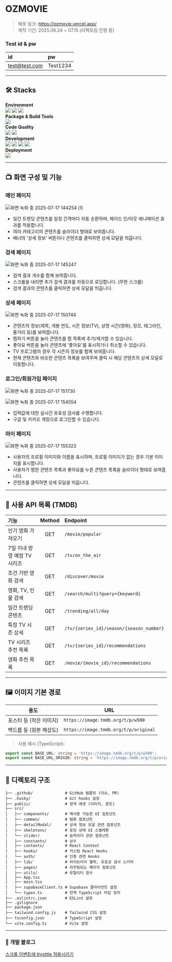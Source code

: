 # OZMOVIE
>배포 링크: https://ozmovie.vercel.app/ <BR>
제작 기간: 2025.06.24 ~ 07.15 (리팩토링 진행 중)

### Test id & pw
| id| pw|
| :--- | :--- | 
| test@test.com | Test1234 |

---

## 🛠️ Stacks
**Environment** <BR>
![](https://img.shields.io/badge/VS_Code-0078D4?style=for-the-badge&logo=visual%20studio%20code&logoColor=white)
![](https://img.shields.io/badge/GIT-E44C30?style=for-the-badge&logo=git&logoColor=white)
![](https://img.shields.io/badge/GitHub-100000?style=for-the-badge&logo=github&logoColor=white)
<BR>
**Package & Build Tools** <BR>
![](https://img.shields.io/badge/npm-CB3837?style=for-the-badge&logo=npm&logoColor=white)
<BR>
**Code Quality**<BR>
![](https://img.shields.io/badge/eslint-3A33D1?style=for-the-badge&logo=eslint&logoColor=white)
![](https://img.shields.io/badge/prettier-1A2C34?style=for-the-badge&logo=prettier&logoColor=F7BA3E)
<BR>
**Development** <BR>
![](https://img.shields.io/badge/TypeScript-007ACC?style=for-the-badge&logo=typescript&logoColor=white)
![](https://img.shields.io/badge/React-20232A?style=for-the-badge&logo=react&logoColor=61DAFB)
![](https://img.shields.io/badge/Tailwind_CSS-38B2AC?style=for-the-badge&logo=tailwind-css&logoColor=white)
![](https://img.shields.io/badge/Supabase-181818?style=for-the-badge&logo=supabase&logoColor=white)
<BR>
**Deployment**  <BR>
![](https://img.shields.io/badge/Vercel-000000?style=for-the-badge&logo=vercel&logoColor=white)

---

## 📺 화면 구성 및 기능
### 메인 페이지
![화면 녹화 중 2025-07-17 144254 (1)](https://github.com/user-attachments/assets/376c35f5-06ee-452e-81b1-7dfa154ab2b0)

* 일간 트렌딩 콘텐츠를 일정 간격마다 자동 순환하며, 페이드 인/아웃 애니메이션 효과를 적용합니다.
* 여러 카테고리의 콘텐츠를 슬라이더 형태로 보여줍니다.
* 배너의 '상세 정보' 버튼이나 콘텐츠를 클릭하면 상세 모달을 띄웁니다.

### 검색 페이지
![화면 녹화 중 2025-07-17 145247](https://github.com/user-attachments/assets/92e3c8e0-b1ba-4dee-9e3b-7b57698045f2)

* 검색 결과 개수를 함께 보여줍니다.
* 스크롤을 내리면 추가 검색 결과를 자동으로 로딩합니다. (무한 스크롤)
* 검색 결과의 콘텐츠를 클릭하면 상세 모달을 띄웁니다.

### 상세 페이지
![화면 녹화 중 2025-07-17 150744](https://github.com/user-attachments/assets/250cdaa2-ff65-43c4-be15-a47d11d39f23)

* 콘텐츠의 정보(제목, 개봉 연도, 시즌 정보(TV), 상영 시간(영화), 장르, 태그라인, 줄거리 등)를 보여줍니다.
* 찜하기 버튼을 눌러 콘텐츠를 찜 목록에 추가/제거할 수 있습니다.
* 좋아요 버튼을 눌러 콘텐츠에 '좋아요'를 표시하거나 취소할 수 있습니다.
* TV 프로그램의 경우 각 시즌의 정보를 함께 보여줍니다.
* 현재 콘텐츠와 비슷한 콘텐츠 목록을 보여주며 클릭 시 해당 콘텐츠의 상세 모달로 이동합니다.

### 로그인/회원가입 페이지
![화면 녹화 중 2025-07-17 151730](https://github.com/user-attachments/assets/906f1f93-d8e8-4e48-a8a4-5f5d4e69a6e7)

![화면 녹화 중 2025-07-17 154554](https://github.com/user-attachments/assets/8d44d7f9-1c20-45f5-afb3-ce9b35791cb8)

* 입력값에 대한 실시간 유효성 검사를 수행합니다.
* 구글 및 카카오 계정으로 로그인할 수 있습니다.

### 마이 페이지
![화면 녹화 중 2025-07-17 155323](https://github.com/user-attachments/assets/01a221d0-ddef-4dce-a945-a4c357299add)

* 사용자의 프로필 이미지와 이름을 표시하며, 프로필 이미지가 없는 경우 기본 이미지를 표시합니다.
* 사용자가 찜한 콘텐츠 목록과 좋아요를 누른 콘텐츠 목록을 슬라이더 형태로 보여줍니다.
* 콘텐츠를 클릭하면 상세 모달을 띄웁니다.

---

## 📡 사용 API 목록 (TMDB)
| 기능 | Method | Endpoint |
| :-- | :--: | :-- |
| 인기 영화 가져오기 | GET | `/movie/popular` |
| 7일 이내 방영 예정 TV 시리즈 | GET | `/tv/on_the_air` |
| 조건 기반 영화 검색 | GET | `/discover/movie` |
| 영화, TV, 인물 검색 | GET | `/search/multi?query={keyword}` |
| 일간 트렌딩 콘텐츠 | GET | `/trending/all/day` |
| 특정 TV 시즌 상세 | GET | `/tv/{series_id}/season/{season_number}` |
| TV 시리즈 추천 목록 | GET | `/tv/{series_id}/recommendations` |
| 영화 추천 목록 | GET | `/movie/{movie_id}/recommendations` |

---

## 🖼️ 이미지 기본 경로
| 용도 | URL |
|------|-----|
| 포스터 등 (작은 이미지) | `https://image.tmdb.org/t/p/w500` |
| 백드롭 등 (원본 해상도) | `https://image.tmdb.org/t/p/original` |

> 사용 예시 (TypeScript):
```ts
export const BASE_URL: string = 'https://image.tmdb.org/t/p/w500';
export const BASE_URL_ORIGIN: string = 'https://image.tmdb.org/t/p/original';
 ```

---

## 📁 디렉토리 구조
```
├── .github/              # GitHub 템플릿 (이슈, PR)
├── .husky/               # Git hooks 설정
├── public/               # 정적 에셋 (이미지, 폰트)
├── src/                  
│   ├── components/       # 재사용 가능한 UI 컴포넌트
│   ├── common/           # 범용 컴포넌트
│   ├── detailModal/      # 상세 정보 모달 관련 컴포넌트
│   ├── skeletons/        # 로딩 상태 UI 스켈레톤
│   └── slider/           # 슬라이더 관련 컴포넌트
│   ├── constants/        # 상수 
│   ├── contexts/         # React Context 
│   ├── hooks/            # 커스텀 React Hooks
│   └── auth/             # 인증 관련 Hooks
│   ├── lib/              # 라이브러리 헬퍼, 유효성 검사 스키마
│   ├── pages/            # 라우팅되는 페이지 컴포넌트
│   ├── utils/            # 유틸리티 함수
│   ├── App.tsx           
│   ├── main.tsx          
│   ├── supabaseClient.ts # Supabase 클라이언트 설정
│   └── types.ts          # 전역 TypeScript 타입 정의
├── .eslintrc.json        # ESLint 설정
├── .gitignore            
├── package.json          
├── tailwind.config.js    # Tailwind CSS 설정
├── tsconfig.json         # TypeScript 설정
└── vite.config.ts        # Vite 설정
```

---

### 📝 개발 블로그
[스크롤 이벤트에 throttle 적용시키기](https://velog.io/@minji105/React-%EC%8A%A4%ED%81%AC%EB%A1%A4-%EC%9D%B4%EB%B2%A4%ED%8A%B8%EC%97%90-throttle-%EC%A0%81%EC%9A%A9%EC%8B%9C%ED%82%A4%EA%B8%B0)
